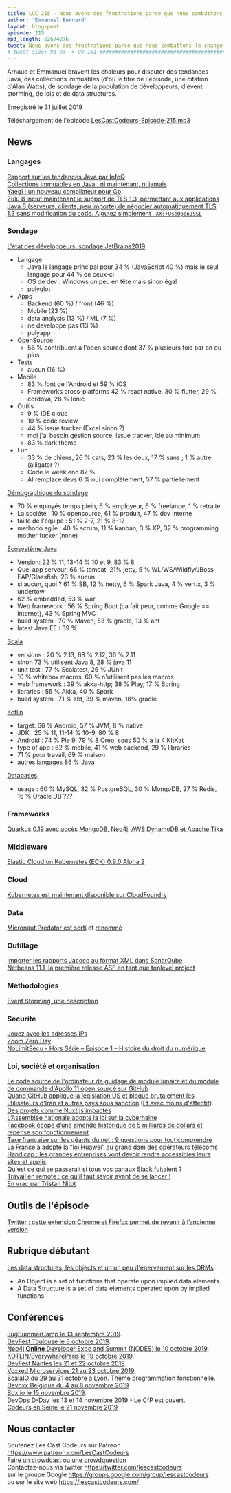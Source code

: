 ```yaml
---
title: LCC 215 - Nous avons des frustrations parce que nous combattons le changement des choses
author: 'Emmanuel Bernard'
layout: blog-post
episode: 215
mp3_length: 62674276
tweet: Nous avons des frustrations parce que nous combattons le changement des choses #immuabilite #tendances #sondage #eventstorming #loi
# tweet size: 91-93 -> 99-101 #######################################################################
---
```

Arnaud et Emmanuel bravent les chaleurs pour discuter des tendances Java, des collections immuables (d'où le titre de l'épisode, une citation d'Alan Watts), de sondage de la population de développeurs, d'event storming, de lois et de data structures.

Enregistré le 31 juillet 2019

Téléchargement de l'épisode [LesCastCodeurs-Episode-215.mp3](https://traffic.libsyn.com/lescastcodeurs/LesCastCodeurs-Episode-215.mp3)

## News

### Langages

[Rapport sur les tendances Java par InfoQ](https://www.infoq.com/articles/java-jvm-trends-2019/)  
[Collections immuables en Java : ni maintenant, ni jamais](https://blog.codefx.org/java/immutable-collections-in-java/)  
[Yaegi : un nouveau compilateur pour Go](https://blog.containo.us/announcing-yaegi-263a1e2d070a)  
[Zulu 8 inclut maintenant le support de TLS 1.3, permettant aux applications Java 8 (serveurs, clients, peu importe) de négocier automatiquement TLS 1.3 sans modification du code. Ajoutez simplement `-XX:+UseOpenJSSE`](https://www.azul.com/downloads/zulu-community/)  

### Sondage

[L'état des développeurs: sondage JetBrains2019](https://www.jetbrains.com/lp/devecosystem-2019/)

* Langage
    * Java le langage principal pour 34 % (JavaScript 40 %) mais le seul langage pour 44 % de ceux-ci
    * OS de dev : Windows un peu en tête mais sinon égal
    * polyglot
* Apps
    * Backend (60 %) / front (46 %)
    * Mobile (23 %)
    * data analysis (13 %) / ML (7 %)
    * ne developpe pas (13 %)
    * polyapp
* OpenSource
    * 56 % contribuent à l'open source dont 37 % plusieurs fois par an ou plus
* Tests
    * aucun (16 %)
* Mobile
    * 83 % font de l'Android et 59 % iOS
    * Frameworks cross-platforms 42 % react native, 30 % flutter, 29 % cordova, 28 % Ionic
* Outils
    * 9 % IDE cloud
    * 10 % code review
    * 44 % issue tracker (Excel sinon ?)
    * moi j'ai besoin gestion source, issue tracker, ide au minimum
    * 83 % dark theme
* Fun
    * 33 % de chiens, 26 % cats, 23 % les deux, 17 % sans ; 1 % autre (alligator ?)
    * Code le week end 87 %
    * AI remplace devs 6 % oui complètement, 57 % partiellement

[Démographique du sondage](https://www.jetbrains.com/lp/devecosystem-2019/demographics/)

* 70 % employés temps plein, 6 % employeur, 6 % freelance, 1 % retraite
* La société : 10 % opensource, 61 % produit, 47 % dev interne 
* taille de l'équipe : 51 % 2-7, 21 % 8-12
* methodo agile : 40 % scrum, 11 % kanban, 3 % XP, 32 % programming mother fucker (none)

[Écosystème Java](https://www.jetbrains.com/lp/devecosystem-2019/java/)

* Version: 22 % 11, 13-14 % 10 et 9, 83 % 8, 
* Quel app serveur: 66 % tomcat, 21% jetty, 5 % WL/WS/Wildfly/JBoss EAP/Glassfish, 23 % aucun
* si aucun, quoi ? 61 % SB, 12 % netty, 6 % Spark Java, 4 % vert.x, 3 % undertow
* 62 % embedded, 53 % war
* Web framework : 56 % Spring Boot (ca fait peur, comme Google == internet), 43 % Spring MVC
* build system : 70 % Maven, 53 % gradle, 13 % ant
* latest Java EE : 39 %

[Scala](https://www.jetbrains.com/lp/devecosystem-2019/scala/)  

* versions : 20 % 2.13, 68 % 2.12, 36 % 2.11
* sinon 73 % utilisent Java 8, 28 % java 11
* unit test : 77 % Scalatest, 26 % JUnit
* 10 % whitebox macros, 60 % n'utilisent pas les macros
* web framework : 39 % akka-http; 38 % Play, 17 % Spring
* libraries : 55 % Akka, 40 % Spark
* build system : 71 % sbt, 39 % maven, 18% gradle

[Kotlin](https://www.jetbrains.com/lp/devecosystem-2019/kotlin/)

* target: 66 % Android, 57 % JVM, 8 % native
* JDK : 25 % 11, 11-14 % 10-9, 80 % 8
* Android : 74 % Pie 9, 79 % 8 Oreo, sous 50 % à la 4 KitKat
* type of app : 62 % mobile, 41 % web backend, 29 % libraries
* 71 % pour travail, 69 % maison
* autres langages 86 % Java

[Databases](https://www.jetbrains.com/lp/devecosystem-2019/databases/)  

* usage : 60 % MySQL, 32 % PostgreSQL, 30 % MongoDB, 27 % Redis, 16 % Oracle DB ???

### Frameworks

[Quarkus 0.19 avec accès MongoDB, Neo4j, AWS DynamoDB et Apache Tika](https://quarkus.io/blog/quarkus-0-19.1-released/)  

### Middleware

[Elastic Cloud on Kubernetes (ECK) 0.9.0 Alpha 2](https://www.elastic.co/blog/announcing-elastic-cloud-on-kubernetes-eck-0-9-0-alpha-2)  

### Cloud

[Kubernetes est maintenant disponible sur CloudFoundry](https://content.pivotal.io/pivotal-announcements/pivotal-makes-kubernetes-easier-for-developers-and-operators)  

### Data

[Micronaut Predator est sorti](https://jaxenter.com/micronaut-predator-160237.html) et [renommé](https://objectcomputing.com/news/2019/07/26/micronaut-predator-renamed-micronaut-data)  

### Outillage

[Importer les rapports Jacoco au format XML dans SonarQube](https://community.sonarsource.com/t/coverage-test-data-importing-jacoco-coverage-report-in-xml-format/12151)  
[Netbeans 11.1, la première release ASF en tant que toplevel project](https://www.infoworld.com/article/3411936/netbeans-111-adds-java-ee-8-support.html)  

### Méthodologies

[Event Storming, une description](https://pablopernot.fr/2019/07/event-storming-description/)  

### Sécurité

[Jouez avec les adresses IPs](https://twitter.com/0xInfection/status/1148267196306427904)  
[Zoom Zero Day](https://medium.com/bugbountywriteup/zoom-zero-day-4-million-webcams-maybe-an-rce-just-get-them-to-visit-your-website-ac75c83f4ef5)  
[NoLimitSecu - Hors Série – Episode 1 – Histoire du droit du numérique](https://www.nolimitsecu.fr/hors-serie-episode-1-histoire-droit-numerique/)  

### Loi, société et organisation

[Le code source de l'ordinateur de guidage de module lunaire et du module de commande d'Apollo 11 open sourcé sur GitHub](https://github.com/chrislgarry/Apollo-11)  
[Quand GitHub applique la legislation US et bloque brutalement les utilisateurs d'Iran et autres pays sous sanction](https://medium.com/@hamed/github-blocked-my-account-and-they-think-im-developing-nuclear-weapons-e7e1fe62cb74) ([Et avec moins d'affectif](https://www.zdnet.com/article/github-starts-blocking-developers-in-countries-facing-us-trade-sanctions/)). [Des projets comme Nuxt.js impactés](https://twitter.com/nuxt_js/status/1154835177115455488)  
[L’Assemblée nationale adopte la loi sur la cyberhaine](https://www.numerama.com/politique/532530-lassemblee-nationale-adopte-la-loi-sur-la-cyberhaine.html)  
[Facebook écope d’une amende historique de 5 milliards de dollars et repense son fonctionnement](https://www.numerama.com/politique/535888-facebook-ecope-dune-amende-historique-de-5-milliards-de-dollars-et-repense-son-fonctionnement.html)  
[Taxe française sur les géants du net : 9 questions pour tout comprendre](https://www.numerama.com/business/479051-taxe-francaise-sur-les-geants-du-net-9-questions-pour-tout-comprendre.html)  
[La France a adopté la “loi Huawei” au grand dam des opérateurs télécoms](https://www.lesnumeriques.com/mobilite/la-france-a-adopte-la-loi-huawei-au-grand-dam-des-operateurs-telecoms-n138617.amp.html)  
[Handicap : les grandes entreprises vont devoir rendre accessibles leurs sites et applis](https://www.numerama.com/politique/536130-handicap-les-grandes-entreprises-vont-devoir-rendre-accessibles-leurs-sites-et-applis.html)  
[Qu'est ce qui se passerait si tous vos canaux Slack fuitaient ?](https://www.nytimes.com/2019/07/01/opinion/slack-chat-hackers-encryption.html)  
[Travail en remote : ce qu’il faut savoir avant de se lancer !](https://blog.alan.eu/bien-etre-au-travail/travail-en-remote)  
[En vrac par Tristan Nitot](https://standblog.org/blog/post/2019/07/27/En-vrac-pour-les-17-ans-du-Standblog)  

## Outils de l'épisode

[Twitter : cette extension Chrome et Firefox permet de revenir à l’ancienne version](https://www.numerama.com/tech/536423-twitter-cette-extension-chrome-et-firefox-permet-de-revenir-a-lancienne-version.html)  

## Rubrique débutant

[Les data structures, les objects et un un peu d'énervement sur les ORMs](http://blog.cleancoder.com/uncle-bob/2019/06/16/ObjectsAndDataStructures.html)  

* An Object is a set of functions that operate upon implied data elements.
* A Data Structure is a set of data elements operated upon by implied functions

## Conférences

[JugSummerCamp le 13 septembre 2019](http://www.jugsummercamp.org/edition/10).  
[DevFest Toulouse le 3 octobre 2019](https://devfesttoulouse.fr/).  
[Neo4j **Online** Developer Expo and Summit (NODES) le 10 octobre 2019](https://neo4j.com/blog/nodes-2019-neo4j-online-developer-expo-summit/).   
[KOTLIN/EverywhereParis le 19 octobre 2019](https://everywhere.kotlin.paris/#/).  
[DevFest Nantes les 21 et 22 octobre 2019](https://devfest.gdgnantes.com/).  
[Voxxed Microservices 21 au 23 octobre 2019](https://voxxeddays.com/microservices/).  
[ScalaIO](https://scala.io/) du 29 au 31 octobre a Lyon. Thème programmation fonctionnelle.  
[Devoxx Belgique du 4 au 8 novembre 2019](https://devoxx.be/)  
[Bdx.io le 15 novembre 2019](https://www.bdx.io/#/home).  
[DevOps D-Day les 13 et 14 novembre 2019](http://2019.devops-dday.com/) - Le [CfP](http://2019.devops-dday.com/index.html) est ouvert.  
[Codeurs en Seine le 21 novembre 2019](https://www.codeursenseine.com/2019/)  


## Nous contacter

Soutenez Les Cast Codeurs sur Patreon <https://www.patreon.com/LesCastCodeurs>  
[Faire un crowdcast ou une crowdquestion](https://lescastcodeurs.com/crowdcasting/)  
Contactez-nous via twitter <https://twitter.com/lescastcodeurs>  
sur le groupe Google <https://groups.google.com/group/lescastcodeurs>  
ou sur le site web <https://lescastcodeurs.com/>
